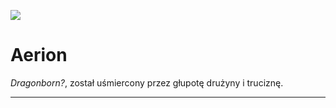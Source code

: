 <p><img src="media/aerion.png"></img></p>

# Aerion

*Dragonborn?*, został uśmiercony przez głupotę drużyny i truciznę.

---


